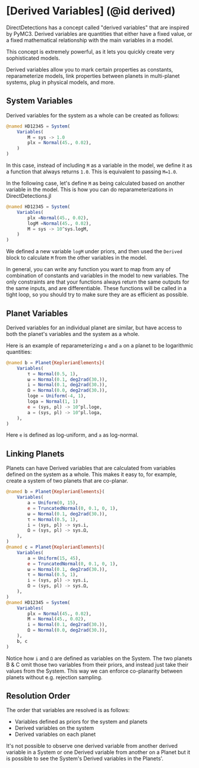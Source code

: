 #  [Derived Variables] (@id derived)

DirectDetections has a concept called "derived variables" that are inspired by PyMC3.
Derived variables are quantities that either have a fixed value, or a fixed mathematical relationship with the main variables in a model.

This concept is extremely powerful, as it lets you quickly create very sophisticated models.

Derived variables allow you to mark certain properties as constants, reparameterize models, link properties between planets in multi-planet systems, plug in physical models, and more.

## System Variables
Derived variables for the system as a whole can be created as follows:

```julia
@named HD12345 = System(
    Variables(
        M = sys -> 1.0
        plx = Normal(45., 0.02),
    )
)
```
In this case, instead of including `M` as a variable in the model, we define it as a function that always returns `1.0`. This is equivalent to passing `M=1.0`.

In the following case, let's define `M` as being calculated based on another variable in the model. This is how you can do reparameterizations in DirectDetections.jl
```julia
@named HD12345 = System(
    Variables(
        plx =Normal(45., 0.02),
        logM =Normal(45., 0.02),
        M = sys -> 10^sys.logM,
    )
)
```
We defined a new variable `logM` under priors, and then used the `Derived` block to calculate `M` from the other variables in the model.

In general, you can write any function you want to map from any of combination of constants and variables in the model to new variables. The only constraints are that your functions always return the same outputs for the same inputs, and are differentiable. These functions will be called in a tight loop, so you should try to make sure they are as efficient as possible.


## Planet Variables
Derived variables for an individual planet are similar, but have access to both the planet's variables and the system as a whole.

Here is an example of reparameterizing `e` and `a` on a planet to be logarithmic quantities:
```julia
@named b = Planet{KeplerianElements}(
    Variables(
        τ = Normal(0.5, 1),
        ω = Normal(0.1, deg2rad(30.)),
        i = Normal(0.1, deg2rad(30.)),
        Ω = Normal(0.0, deg2rad(30.)),
        loge = Uniform(-4, 1),
        loga = Normal(1, 1)
        e = (sys, pl) -> 10^pl.loge,
        a = (sys, pl) -> 10^pl.loga,
    ),
)
```
Here `e` is defined as log-uniform, and `a` as log-normal.


## Linking Planets
Planets can have Derived variables that are calculated from variables defined on the system as a whole.
This makes it easy to, for example, create a system of two planets that are co-planar.

```julia
@named b = Planet{KeplerianElements}(
    Variables(
        a = Uniform(0, 15),
        e = TruncatedNormal(0, 0.1, 0, 1),
        ω = Normal(0.1, deg2rad(30.)),
        τ = Normal(0.5, 1),
        i = (sys, pl) -> sys.i,
        Ω = (sys, pl) -> sys.Ω,
    ),
)
@named c = Planet{KeplerianElements}(
    Variables(
        a = Uniform(15, 45),
        e = TruncatedNormal(0, 0.1, 0, 1),
        ω = Normal(0.1, deg2rad(30.)),
        τ = Normal(0.5, 1),
        i = (sys, pl) -> sys.i,
        Ω = (sys, pl) -> sys.Ω,
    ),
)
@named HD12345 = System(
    Variables(
        plx = Normal(45., 0.02),
        M = Normal(45., 0.02),
        i = Normal(0.1, deg2rad(30.)),
        Ω = Normal(0.0, deg2rad(30.)),
    ),
    b, c
)
```
Notice how `i` and `Ω` are defined as variables on the System. The two planets B & C omit those two variables from their priors, and instead just take their values from the System. This way we can enforce co-planarity between planets without e.g. rejection sampling.

## Resolution Order
The order that variables are resolved is as follows:
* Variables defined as priors for the system and planets
* Derived variables on the system
* Derived variables on each planet

It's not possible to observe one derived variable from another derived variable in a System or one Derived variable from another on a Planet but it is possible to see the System's Derived variables in the Planets'.

